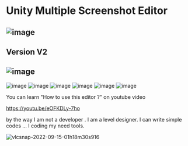 # Unity Multiple Screenshot Editor

![image](https://user-images.githubusercontent.com/41707639/208209375-e7bd3418-dfa1-4951-8244-9c10cc86431c.png)
------------------------------
## Version V2 
![image](https://user-images.githubusercontent.com/41707639/207991024-044c5200-402a-4a29-b806-556ab403f12e.png)
------------------------------
![image](https://user-images.githubusercontent.com/41707639/208209386-459949ff-db70-4585-b4a9-0136368172be.png)
![image](https://user-images.githubusercontent.com/41707639/208209437-4c146707-1b77-4e48-812f-58b19ceb4149.png)
![image](https://user-images.githubusercontent.com/41707639/208209455-6547ea41-526e-486d-a15c-5367c7e3da33.png)
![image](https://user-images.githubusercontent.com/41707639/208209473-4d4dd0e0-9cd8-4b25-a721-cc5299a6deba.png)
![image](https://user-images.githubusercontent.com/41707639/208209487-21d416dc-3d0c-4e3e-be98-35a7ca396691.png)
![image](https://user-images.githubusercontent.com/41707639/208209528-ab0bcd5e-5b2e-44a7-9e11-5590e05c6b79.png)


You can learn "How to use this editor ?" on youtube video

https://youtu.be/eOFKDLy-7ho  


by the way I am not a developer . I am a level designer.
I can write simple codes ... I coding my need tools.

![vlcsnap-2022-09-15-01h18m30s916](https://user-images.githubusercontent.com/41707639/190272975-af8e4125-7a8f-4720-b5cc-68b13beadf3c.png)





